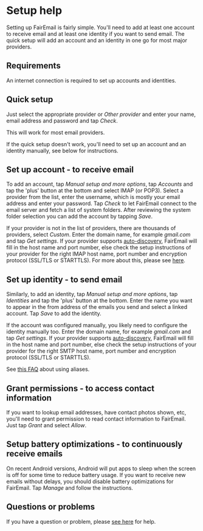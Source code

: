 # Setup help

Setting up FairEmail is fairly simple.
You'll need to add at least one account to receive email and at least one identity if you want to send email.
The quick setup will add an account and an identity in one go for most major providers.


## Requirements

An internet connection is required to set up accounts and identities.


## Quick setup

Just select the appropriate provider or *Other provider* and enter your name, email address and password and tap *Check*.

This will work for most email providers.

If the quick setup doesn't work, you'll need to set up an account and an identity manually, see below for instructions.


## Set up account - to receive email

To add an account, tap *Manual setup and more options*, tap *Accounts* and tap the 'plus' button at the bottom and select IMAP (or POP3).
Select a provider from the list, enter the username, which is mostly your email address and enter your password.
Tap *Check* to let FairEmail connect to the email server and fetch a list of system folders.
After reviewing the system folder selection you can add the account by tapping *Save*.

If your provider is not in the list of providers, there are thousands of providers, select *Custom*.
Enter the domain name, for example *gmail.com* and tap *Get settings*.
If your provider supports [auto-discovery](https://tools.ietf.org/html/rfc6186), FairEmail will fill in the host name and port number,
else check the setup instructions of your provider for the right IMAP host name, port number and encryption protocol (SSL/TLS or STARTTLS).
For more about this, please see [here](https://github.com/M66B/FairEmail/blob/master/FAQ.md#authorizing-accounts).


## Set up identity - to send email

Similarly, to add an identity, tap *Manual setup and more options*, tap *Identities* and tap the 'plus' button at the bottom.
Enter the name you want to appear in the from address of the emails you send and select a linked account.
Tap *Save* to add the identity.

If the account was configured manually, you likely need to configure the identity manually too.
Enter the domain name, for example *gmail.com* and tap *Get settings*.
If your provider supports [auto-discovery](https://tools.ietf.org/html/rfc6186), FairEmail will fill in the host name and port number,
else check the setup instructions of your provider for the right SMTP host name, port number and encryption protocol (SSL/TLS or STARTTLS).

See [this FAQ](https://github.com/M66B/FairEmail/blob/master/FAQ.md#FAQ9) about using aliases.


## Grant permissions - to access contact information

If you want to lookup email addresses, have contact photos shown, etc, you'll need to grant permission to read contact information to FairEmail.
Just tap *Grant* and select *Allow*.


## Setup battery optimizations - to continuously receive emails

On recent Android versions, Android will put apps to sleep when the screen is off for some time to reduce battery usage.
If you want to receive new emails without delays, you should disable battery optimizations for FairEmail.
Tap *Manage* and follow the instructions.


## Questions or problems

If you have a question or problem, please [see here](https://github.com/M66B/FairEmail/blob/master/FAQ.md) for help.
